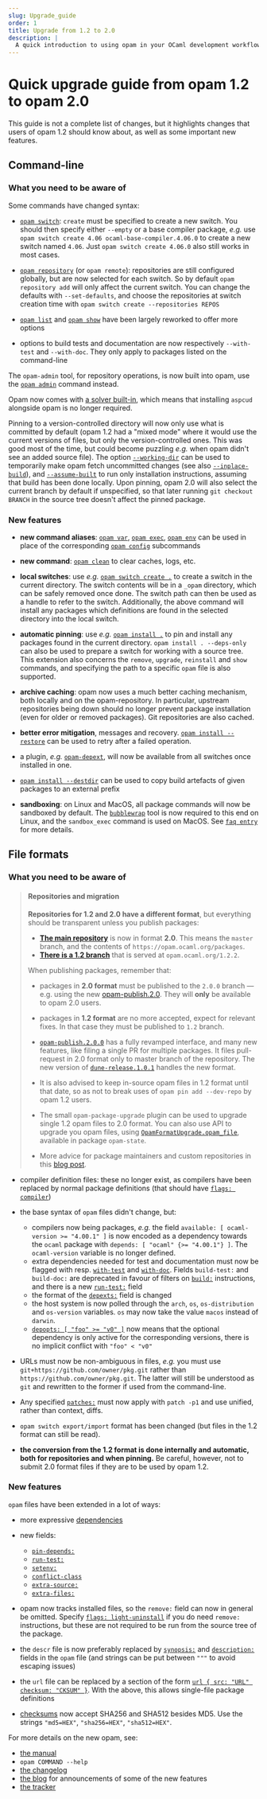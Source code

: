 ```yaml
---
slug: Upgrade_guide
order: 1
title: Upgrade from 1.2 to 2.0
description: |
  A quick introduction to using opam in your OCaml development workflow.
---
```


# Quick upgrade guide from opam 1.2 to opam 2.0

This guide is not a complete list of changes, but it highlights changes that
users of opam 1.2 should know about, as well as some important new features.

## Command-line

### What you need to be aware of

Some commands have changed syntax:

- [`opam switch`](man/opam-switch.html): `create`
  must be specified to create a new switch. You should then specify either
  `--empty` or a base compiler package, _e.g._ use `opam switch create 4.06
  ocaml-base-compiler.4.06.0` to create a new switch named `4.06`. Just `opam
  switch create 4.06.0` also still works in most cases.

- [`opam repository`](man/opam-repository.html)
  (or `opam remote`): repositories are still configured globally, but are now
  selected for each switch. So by default `opam repository add` will only affect
  the current switch. You can change the defaults with `--set-defaults`, and
  choose the repositories at switch creation time with `opam switch create
  --repositories REPOS`

- [`opam list`](man/opam-list.html) and [`opam show`](man/opam-show.html) have
  been largely reworked to offer more options

- options to build tests and documentation are now respectively `--with-test`
  and `--with-doc`. They only apply to packages listed on the command-line


The `opam-admin` tool, for repository operations, is now built into opam, use
the [`opam admin`](man/opam-admin.html) command instead.

Opam now comes with [a solver built-in](https://github.com/AltGr/ocaml-mccs),
which means that installing `aspcud` alongside opam is no longer required.

Pinning to a version-controlled directory will now only use what is committed by
default (opam 1.2 had a "mixed mode" where it would use the current versions of
files, but only the version-controlled ones. This was good most of the time, but
could become puzzling _e.g._ when opam didn't see an added source file). The
option
[`--working-dir`](man/opam-install.html#lbAH) can
be used to temporarily make opam fetch uncommitted changes (see also
[`--inplace-build`](man/opam-install.html#lbAG)),  and [`--assume-built`](man/opam-install.html#lbAG)
to run only installation instructions, assuming that build has been done locally.
Upon pinning, opam 2.0 will also select the current branch by default if
unspecified, so that later running `git checkout BRANCH` in the source tree
doesn't affect the pinned package.

### New features

- __new command aliases__: [`opam var`](man/opam-var.html),
  [`opam exec`](man/opam-exec.html), [`opam env`](man/opam-env.html) can be used
  in place of the corresponding [`opam config`](man/opam-config.html)
  subcommands

- __new command__: [`opam clean`](man/opam-clean.html) to clear caches, logs, etc.

- __local switches__: use _e.g._
  [`opam switch create .`](man/opam-switch.html#lbAE) to create a switch in the
  current directory. The switch contents will be in a `_opam` directory, which
  can be safely removed once done. The switch path can then be used as a handle
  to refer to the switch. Additionally, the above command will install any
  packages which definitions are found in the selected directory into the local
  switch.

- __automatic pinning__: use _e.g._ [`opam install .`](man/opam-install.html#lbAD)
  to pin and install any packages found in the current directory. `opam install
  . --deps-only` can also be used to prepare a switch for working with a source
  tree. This extension also concerns the `remove`, `upgrade`, `reinstall` and
  `show` commands, and specifying the path to a specific `opam` file is also
  supported.

- __archive caching__: opam now uses a much better caching mechanism, both locally
  and on the opam-repository. In particular, upstream repositories being down
  should no longer prevent package installation (even for older or removed
  packages). Git repositories are also cached.

- __better error mitigation__, messages and recovery.
  [`opam install --restore`](man/opam-install.html#lbAF) can be used to retry
  after a failed operation.

- a plugin, _e.g._
  [`opam-depext`](https://github.com/ocaml/opam-depext/tree/2.0), will now be
  available from all switches once installed in one.

- [`opam install --destdir`](man/opam-install.html#lbAF) can be used to copy
  build artefacts of given packages to an external prefix

- __sandboxing__: on Linux and MacOS, all package commands will now be sandboxed by
  default. The [`bubblewrap`](https://github.com/projectatomic/bubblewrap) tool
  is now required to this end on Linux, and the `sandbox_exec` command is used
  on MacOS. See [`faq entry`](FAQ.html#Why-does-opam-require-bwrap) for more details.

## File formats

### What you need to be aware of

> #### Repositories and migration
>
> **Repositories for 1.2 and 2.0 have a different format**, but everything
> should be transparent unless you publish packages:
>
> - [**The main repository**](https://github.com/ocaml/opam-repository/tree/master)
>   is now in format **2.0**. This means the `master` branch, and the
>   contents of `https://opam.ocaml.org/packages`.
> - [**There is a 1.2 branch**](https://github.com/ocaml/opam-repository/tree/1.2)
>   that is served at `opam.ocaml.org/1.2.2`.
>
> When publishing packages, remember that:
>
> - packages in **2.0 format** must be published to the `2.0.0` branch — e.g.
>   using the new
>   [opam-publish.2.0](https://github.com/ocaml/opam-publish/tree/2.0). They
>   will **only** be available to opam 2.0 users.
> - packages in **1.2 format** are no more accepted, expect for relevant fixes.
>   In that case they must be published to `1.2` branch.
>
> - [`opam-publish.2.0.0`](https://github.com/ocaml/opam-publish/tree/2.0) has
>   a fully revamped interface, and many new features, like filing a single PR
>   for multiple packages. It files pull-request in 2.0 format only to master
>   branch of the repository. The new version of
>   [`dune-release.1.0.1`](https://github.com/samoht/dune-release/tree/master)
>   handles the new format.
>
> - It is also advised to keep in-source opam files in 1.2 format until that
> date, so as not to break uses of `opam pin add --dev-repo` by opam 1.2 users.
>
> - The small `opam-package-upgrade` plugin can be used to upgrade single 1.2
> opam files to 2.0 format. You can also use API to upgrade you opam files,
> using
> [`OpamFormatUpgrade.opam_file`](https://opam.ocaml.org/doc/api/opam-state/OpamFormatUpgrade/#val-opam_file),
> available in package `opam-state`.
>
> - More advice for package maintainers and custom repositories in this [blog
> post](https://opam.ocaml.org/blog/opam-2-0-0-repo-upgrade-roadmap/#Advice-for-package-maintainers).

- compiler definition files: these no longer exist, as compilers have been
  replaced by normal package definitions (that should have
  [`flags: compiler`](Manual.html#opamflag-compiler))

- the base syntax of `opam` files didn't change, but:
  - compilers now being packages, _e.g._ the field `available:
    [ ocaml-version >= "4.00.1" ]` is now encoded as a dependency towards the
    `ocaml` package with `depends: [ "ocaml" {>= "4.00.1"} ]`. The
    `ocaml-version` variable is no longer defined.
  - extra dependencies needed for test and documentation must now be flagged
    with resp.
    [`with-test`](Manual.html#opamfield-depends)
    and
    [`with-doc`](Manual.html#opamfield-depends).
    Fields `build-test:` and `build-doc:` are deprecated in favour of filters on
    [`build:`](Manual.html#opamfield-build)
    instructions, and there is a new
    [`run-test:`](Manual.html#opamfield-run-test)
    field
  - the format of the
    [`depexts:`](Manual.html#opamfield-depexts)
    field is changed
  - the host system is now polled through the `arch`, `os`, `os-distribution`
    and `os-version` variables. `os` may now take the value `macos` instead of
    `darwin`.
  - [`depopts: [ "foo" >= "v0" ]`](Manual.html#opamfield-depopts) now means that
    the optional dependency is only active for the corresponding versions, there
    is no implicit conflict with `"foo" < "v0"`

- URLs must now be non-ambiguous in files, _e.g._ you must use
  `git+https://github.com/owner/pkg.git` rather than
  `https://github.com/owner/pkg.git`. The latter will still be understood as
  `git` and rewritten to the former if used from the command-line.

- Any specified
  [`patches:`](Manual.html#opamfield-patches)
  must now apply with `patch -p1` and use unified, rather than context, diffs.

- `opam switch export/import` format has been changed (but files in the 1.2
  format can still be read).

- __the conversion from the 1.2 format is done internally and automatic, both
  for repositories and when pinning.__ Be careful, however, not to submit 2.0
  format files if they are to be used by opam 1.2.

### New features

`opam` files have been extended in a lot of ways:

- more expressive [dependencies](/blog/opam-extended-dependencies/)

- new fields:
  - [`pin-depends:`](Manual.html#opamfield-depexts)
  - [`run-test:`](Manual.html#opamfield-run-test)
  - [`setenv:`](Manual.html#opamfield-setenv)
  - [`conflict-class`](Manual.html#opamfield-conflict-class)
  - [`extra-source:`](Manual.html#opamsection-extra-sources)
  - [`extra-files:`](Manual.html#opamfield-extra-files)

- opam now tracks installed files, so the `remove:` field can now in general be
  omitted. Specify
  [`flags: light-uninstall`](Manual.html#opamflag-light-uninstall) if you do
  need `remove:` instructions, but these are not required to be run from the
  source tree of the package.

- the `descr` file is now preferably replaced by
  [`synopsis:`](Manual.html#opamfield-synopsis) and
  [`description:`](Manual.html#opamfield-description) fields in the `opam` file
  (and strings can be put between `"""` to avoid escaping issues)

- the `url` file can be replaced by a section of the form
  [`url { src: "URL" checksum: "CKSUM" }`](Manual.html#opamsection-url). With
  the above, this allows single-file package definitions

- [checksums](Manual.html#Checksums) now accept SHA256 and SHA512 besides MD5.
  Use the strings `"md5=HEX"`, `"sha256=HEX"`, `"sha512=HEX"`.



For more details on the new opam, see:
- [the manual](Manual.html)
- `opam COMMAND --help`
- [the changelog](https://github.com/ocaml/opam/blob/master/CHANGES)
- [the blog](/blog/opam-2-0-0-rc/) for announcements of some of the new features
- [the tracker](https://github.com/ocaml/opam/issues)
